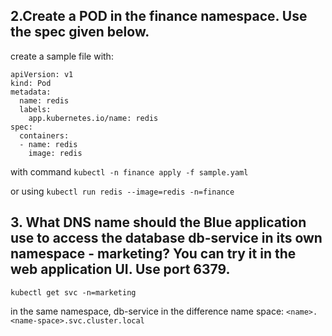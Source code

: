 ## 2.Create a POD in the finance namespace. Use the spec given below.
create a sample file with: 
```
apiVersion: v1
kind: Pod
metadata:
  name: redis
  labels:
    app.kubernetes.io/name: redis
spec:
  containers:
  - name: redis
    image: redis
```
with command `kubectl -n finance apply -f sample.yaml`

or using `kubectl run redis --image=redis -n=finance`

## 3. What DNS name should the Blue application use to access the database db-service in its own namespace - marketing? You can try it in the web application UI. Use port 6379.
```
kubectl get svc -n=marketing
```
in the same namespace, db-service
in the difference name space: 
`<name>.<name-space>.svc.cluster.local`